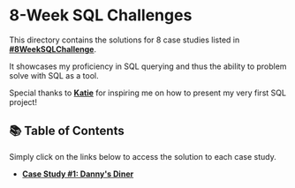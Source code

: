 # 8-Week SQL Challenges

This directory contains the solutions for 8 case studies listed in **[#8WeekSQLChallenge](https://8weeksqlchallenge.com)**.

It showcases my proficiency in SQL querying and thus the ability to problem solve with SQL as a tool.

Special thanks to **[Katie](https://github.com/katiehuangx)** for inspiring me on how to present my very first SQL project!

## 📚 Table of Contents

Simply click on the links below to access the solution to each case study.
- **[Case Study #1: Danny's Diner](https://github.com/nacht29/SQL/blob/main/8-weeks-SQL-challenge/README.md)**